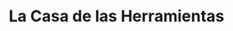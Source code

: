 ---
title: "La Casa de las Herramientas"
url: /cipolletti/la-casa-de-las-herramientas/
shop: Eisenwaren
---